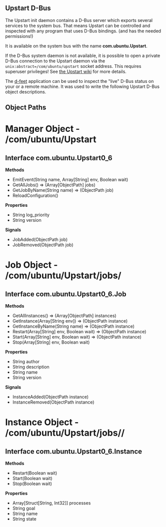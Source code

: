 Upstart D-Bus
-------------

The Upstart init daemon contains a D-Bus server which exports several services
to the system bus. That means Upstart can be controlled and inspected with any
program that uses D-Bus bindings. (and has the needed permissions!)

It is available on the system bus with the name **com.ubuntu.Upstart**.

If the D-Bus system daemon is not available, it is possible to open a private
D-Bus connection to the Upstart daemon via the
`unix:abstract=/com/ubuntu/upstart` socket address. This requires superuser
privileges! See [the Upstart wiki](http://upstart.ubuntu.com/wiki/DBusInterface)
for more details.

The [d-feet](http://live.gnome.org/DFeet) application can be used to inspect
the "live" D-Bus status on your or a remote machine. It was used to write
the following Upstart D-Bus object descriptions.

Object Paths
------------

# Manager Object - /com/ubuntu/Upstart

## Interface com.ubuntu.Upstart0\_6

**Methods**

* EmitEvent(String name, Array[String] env, Boolean wait)
* GetAllJobs() => (Array[ObjectPath] jobs)
* GetJobByName(String name) => (ObjectPath job)
* ReloadConfiguration()

**Properties**

* String log\_priority
* String version

**Signals**

* JobAdded(ObjectPath job)
* JobRemoved(ObjectPath job)

# Job Object - /com/ubuntu/Upstart/jobs/<name>

## Interface com.ubuntu.Upstart0\_6.Job

**Methods**

* GetAllInstances() => (Array[ObjectPath] instances)
* GetInstance(Array[String env]) => (ObjectPath instance)
* GetInstanceByName(String name) => (ObjectPath instance)
* Restart(Array[String] env, Boolean wait) => (ObjectPath instance)
* Start(Array[String] env, Boolean wait) => (ObjectPath instance)
* Stop(Array[String] env, Boolean wait)

**Properties**

* String author
* String description
* String name
* String version

**Signals**

* InstanceAdded(ObjectPath instance)
* InstanceRemoved(ObjectPath instance)

# Instance Object - /com/ubuntu/Upstart/jobs/<name>/<instance>

## Interface com.ubuntu.Upstart0\_6.Instance

**Methods**

* Restart(Boolean wait)
* Start(Boolean wait)
* Stop(Boolean wait)

**Properties**

* Array[Struct[String, Int32]] processes
* String goal
* String name
* String state
